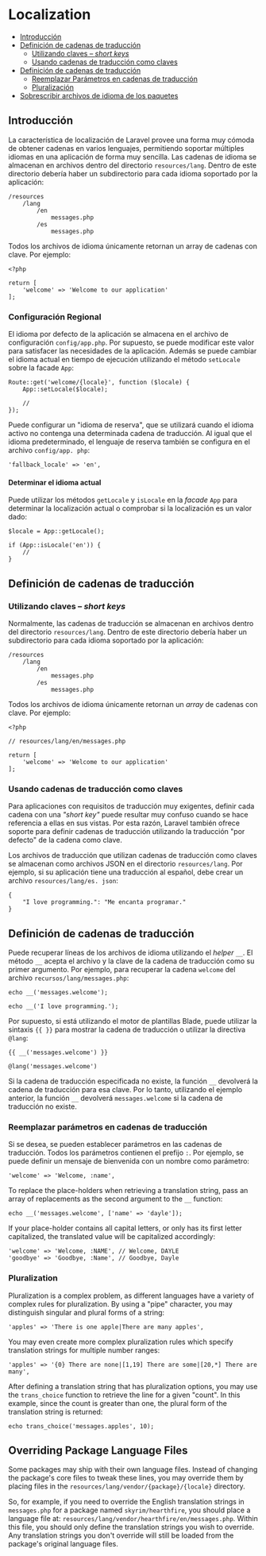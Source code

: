 # Localization

- [Introducción](#introduction)
- [Definición de cadenas de traducción](#defining-translation-strings) 
    - [Utilizando claves – *short keys*](#using-short-keys)
    - [Usando cadenas de traducción como claves](#using-translation-strings-as-keys)
- [Definición de cadenas de traducción](#retrieving-translation-strings) 
    - [Reemplazar Parámetros en cadenas de traducción](#replacing-parameters-in-translation-strings)
    - [Pluralización](#pluralization)
- [Sobrescribir archivos de idioma de los paquetes](#overriding-package-language-files)

<a name="introduction"></a>

## Introducción

La característica de localización de Laravel provee una forma muy cómoda de obtener cadenas en varios lenguajes, permitiendo soportar múltiples idiomas en una aplicación de forma muy sencilla. Las cadenas de idioma se almacenan en archivos dentro del directorio `resources/lang`. Dentro de este directorio debería haber un subdirectorio para cada idioma soportado por la aplicación:

    /resources
        /lang
            /en
                messages.php
            /es
                messages.php
    

Todos los archivos de idioma únicamente retornan un array de cadenas con clave. Por ejemplo:

    <?php
    
    return [
        'welcome' => 'Welcome to our application'
    ];
    

### Configuración Regional

El idioma por defecto de la aplicación se almacena en el archivo de configuración `config/app.php`. Por supuesto, se puede modificar este valor para satisfacer las necesidades de la aplicación. Además se puede cambiar el idioma actual en tiempo de ejecución utilizando el método `setLocale` sobre la facade `App`:

    Route::get('welcome/{locale}', function ($locale) {
        App::setLocale($locale);
    
        //
    });
    

Puede configurar un "idioma de reserva", que se utilizará cuando el idioma activo no contenga una determinada cadena de traducción. Al igual que el idioma predeterminado, el lenguaje de reserva también se configura en el archivo `config/app. php`:

    'fallback_locale' => 'en',
    

#### Determinar el idioma actual

Puede utilizar los métodos `getLocale` y `isLocale` en la *facade* `App` para determinar la localización actual o comprobar si la localización es un valor dado:

    $locale = App::getLocale();
    
    if (App::isLocale('en')) {
        //
    }
    

<a name="defining-translation-strings"></a>

## Definición de cadenas de traducción

<a name="using-short-keys"></a>

### Utilizando claves – *short keys*

Normalmente, las cadenas de traducción se almacenan en archivos dentro del directorio `resources/lang`. Dentro de este directorio debería haber un subdirectorio para cada idioma soportado por la aplicación:

    /resources
        /lang
            /en
                messages.php
            /es
                messages.php
    

Todos los archivos de idioma únicamente retornan un *array* de cadenas con clave. Por ejemplo:

    <?php
    
    // resources/lang/en/messages.php
    
    return [
        'welcome' => 'Welcome to our application'
    ];
    

<a name="using-translation-strings-as-keys"></a>

### Usando cadenas de traducción como claves

Para aplicaciones con requisitos de traducción muy exigentes, definir cada cadena con una *"short key"* puede resultar muy confuso cuando se hace referencia a ellas en sus vistas. Por esta razón, Laravel también ofrece soporte para definir cadenas de traducción utilizando la traducción "por defecto" de la cadena como clave.

Los archivos de traducción que utilizan cadenas de traducción como claves se almacenan como archivos JSON en el directorio `resources/lang`. Por ejemplo, si su aplicación tiene una traducción al español, debe crear un archivo `resources/lang/es. json`:

    {
        "I love programming.": "Me encanta programar."
    }
    

<a name="retrieving-translation-strings"></a>

## Definición de cadenas de traducción

Puede recuperar líneas de los archivos de idioma utilizando el *helper* `__`. El método `__` acepta el archivo y la clave de la cadena de traducción como su primer argumento. Por ejemplo, para recuperar la cadena `welcome` del archivo `recursos/lang/messages.php`:

    echo __('messages.welcome');
    
    echo __('I love programming.');
    

Por supuesto, si está utilizando el motor de plantillas Blade, puede utilizar la sintaxis `{{ }}` para mostrar la cadena de traducción o utilizar la directiva `@lang`:

    {{ __('messages.welcome') }}
    
    @lang('messages.welcome')
    

Si la cadena de traducción especificada no existe, la función `__` devolverá la cadena de traducción para esa clave. Por lo tanto, utilizando el ejemplo anterior, la función `__` devolverá `messages.welcome` si la cadena de traducción no existe.

<a name="replacing-parameters-in-translation-strings"></a>

### Reemplazar parámetros en cadenas de traducción

Si se desea, se pueden establecer parámetros en las cadenas de traducción. Todos los parámetros contienen el prefijo `:`. Por ejemplo, se puede definir un mensaje de bienvenida con un nombre como parámetro:

    'welcome' => 'Welcome, :name',
    

To replace the place-holders when retrieving a translation string, pass an array of replacements as the second argument to the `__` function:

    echo __('messages.welcome', ['name' => 'dayle']);
    

If your place-holder contains all capital letters, or only has its first letter capitalized, the translated value will be capitalized accordingly:

    'welcome' => 'Welcome, :NAME', // Welcome, DAYLE
    'goodbye' => 'Goodbye, :Name', // Goodbye, Dayle
    

<a name="pluralization"></a>

### Pluralization

Pluralization is a complex problem, as different languages have a variety of complex rules for pluralization. By using a "pipe" character, you may distinguish singular and plural forms of a string:

    'apples' => 'There is one apple|There are many apples',
    

You may even create more complex pluralization rules which specify translation strings for multiple number ranges:

    'apples' => '{0} There are none|[1,19] There are some|[20,*] There are many',
    

After defining a translation string that has pluralization options, you may use the `trans_choice` function to retrieve the line for a given "count". In this example, since the count is greater than one, the plural form of the translation string is returned:

    echo trans_choice('messages.apples', 10);
    

<a name="overriding-package-language-files"></a>

## Overriding Package Language Files

Some packages may ship with their own language files. Instead of changing the package's core files to tweak these lines, you may override them by placing files in the `resources/lang/vendor/{package}/{locale}` directory.

So, for example, if you need to override the English translation strings in `messages.php` for a package named `skyrim/hearthfire`, you should place a language file at: `resources/lang/vendor/hearthfire/en/messages.php`. Within this file, you should only define the translation strings you wish to override. Any translation strings you don't override will still be loaded from the package's original language files.